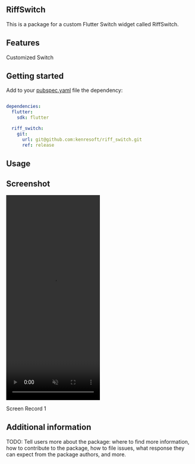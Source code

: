 ## RiffSwitch

This is a package for a custom Flutter Switch widget called RiffSwitch.

## Features

Customized Switch

## Getting started

Add to your [pubspec.yaml](pubspec.yaml) file the dependency:

```yaml

dependencies:
  flutter:
    sdk: flutter

  riff_switch:
    git: 
      url: git@github.com:kenresoft/riff_switch.git
      ref: release

```

## Usage


## Screenshot

<div>
  <video height="550" width="50%" controls muted autoplay>
    <source src="screenshots/Screen_recording_1.mp4" type="video/mp4">
    Your browser does not support the video tag.
  </video>
  <p>Screen Record 1</p>
</div>

## Additional information

TODO: Tell users more about the package: where to find more information, how to
contribute to the package, how to file issues, what response they can expect
from the package authors, and more.
